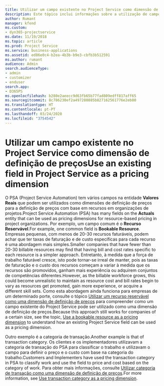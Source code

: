 ```yaml
---
title: Utilizar um campo existente no Project Service como dimensão de definição de preços
description: Este tópico inclui informações sobre a utilização de campos existentes do Project Service como dimensões de definição de preços.
author: Rumant
manager: kfend
ms.custom:
- dyn365-projectservice
ms.date: 11/19/2018
ms.topic: article
ms.prod: Project Service
ms.service: business-applications
ms.assetid: ed86e0c4-b2ea-4b3b-b9e3-cbfb3b512591
ms.author: rumant
audience: Admin
search.audienceType:
- admin
- customizer
- enduser
search.app:
- D365PS
ms.openlocfilehash: b280e2aeecc9d63fb65b77fad809edff817aff65
ms.sourcegitcommit: 8c786230ef2a497280885b827162561776e2eb00
ms.translationtype: HT
ms.contentlocale: pt-PT
ms.lasthandoff: 03/24/2020
ms.locfileid: "3754542"
---
```

# <a name="use-an-existing-field-in-project-service-as-a-pricing-dimension"></a><span data-ttu-id="ba014-103">Utilizar um campo existente no Project Service como dimensão de definição de preços</span><span class="sxs-lookup"><span data-stu-id="ba014-103">Use an existing field in Project Service as a pricing dimension</span></span>

<span data-ttu-id="ba014-104">O PSA (Project Service Automation) tem vários campos na entidade **Valores Reais** que podem ser utilizados como dimensões de definição de preços para a definição de preços com base em recursos em organizações de projetos.</span><span class="sxs-lookup"><span data-stu-id="ba014-104">Project Service Automation (PSA) has many fields on the **Actuals** entity that can be used as pricing dimensions for resource-based pricing in project organizations.</span></span> <span data-ttu-id="ba014-105">Por exemplo, um campo comum é o **Recurso Reservável**.</span><span class="sxs-lookup"><span data-stu-id="ba014-105">For example, one common field is **Bookable Resource**.</span></span> <span data-ttu-id="ba014-106">Empresas pequenas, com menos de 20-30 recursos faturáveis, podem achar que ter taxas de faturação e de custo específicas para cada recurso é uma abordagem mais simples.</span><span class="sxs-lookup"><span data-stu-id="ba014-106">Smaller companies that have fewer than 20-30 billable resources may find that having bill and cost rates specific to each resource is a simpler approach.</span></span> <span data-ttu-id="ba014-107">Entretanto, à medida que a força de trabalho faturável cresce, isto pode tornar-se irreal de manter, pois as taxas de faturação e o custo dos recursos começam a variar à medida que os recursos são promovidos, ganham mais experiência ou adquirem conjuntos de competências diferentes.</span><span class="sxs-lookup"><span data-stu-id="ba014-107">However, as the billable workforce grows, this could become unrealistic to maintain as resource cost and bill rates begin to vary as resources get promoted, gain more experience, or acquire a different skill sets.</span></span> <span data-ttu-id="ba014-108">Como esta abordagem ainda funciona para empresas de um determinado porte, consulte o tópico [Utilizar um recurso reservável como uma dimensão de definição de preços](bookable-resource-pricing-dimension.md) para compreender como um campo existente do Project Service pode ser utilizado como uma dimensão de definição de preços.</span><span class="sxs-lookup"><span data-stu-id="ba014-108">Because this approach still works for companies of a certain size, see the topic, [Use a bookable resource as a pricing dimension](bookable-resource-pricing-dimension.md) to understand how an existing Project Service field can be used as a pricing dimension.</span></span>

<span data-ttu-id="ba014-109">Outro exemplo é a categoria de transação.</span><span class="sxs-lookup"><span data-stu-id="ba014-109">Another example is that of transaction category.</span></span> <span data-ttu-id="ba014-110">Os clientes e os implementadores utilizavam a categoria de transação do PSA para classificar o trabalho e utilizavam o campo para definir o preço e o custo com base na categoria do trabalho.</span><span class="sxs-lookup"><span data-stu-id="ba014-110">Customers and Implementers have used the transaction category in PSA to classify work and use the field to price and cost based on the category of work.</span></span> <span data-ttu-id="ba014-111">Para obter mais informações, consulte [Utilizar categoria de transação como uma dimensão de definição de preços](transaction-category-pricing-dimension.md).</span><span class="sxs-lookup"><span data-stu-id="ba014-111">For more information, see [Use transaction category as a pricing dimension](transaction-category-pricing-dimension.md).</span></span>
